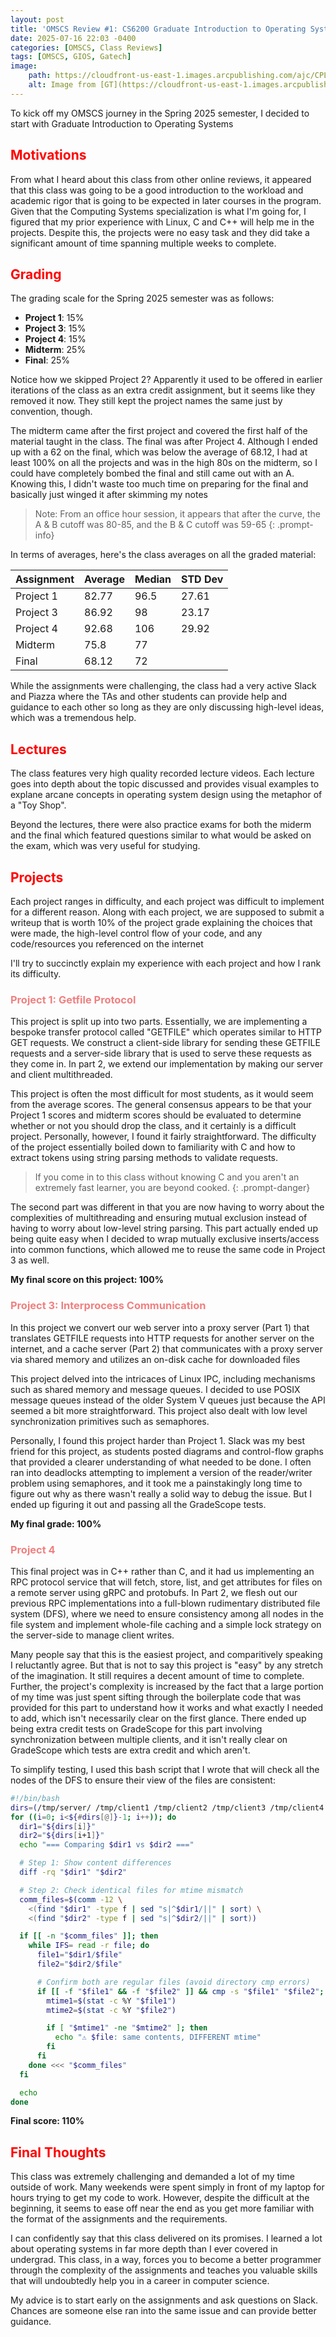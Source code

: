 ```yaml
---
layout: post
title: 'OMSCS Review #1: CS6200 Graduate Introduction to Operating Systems'
date: 2025-07-16 22:03 -0400
categories: [OMSCS, Class Reviews]
tags: [OMSCS, GIOS, Gatech]
image:
    path: https://cloudfront-us-east-1.images.arcpublishing.com/ajc/CPLKGQDZU3MT46H6NGLNYEEIMU.jpg
    alt: Image from [GT](https://cloudfront-us-east-1.images.arcpublishing.com/ajc/CPLKGQDZU3MT46H6NGLNYEEIMU.jpg)
---
```


To kick off my OMSCS journey in the Spring 2025 semester, I decided to start with Graduate Introduction to Operating Systems

## <span style="color:red">Motivations</span>

From what I heard about this class from other online reviews, it appeared that this class was going to be a good introduction to the workload and academic rigor that is going to be expected in later courses in the program. Given that the Computing Systems specialization is what I'm going for, I figured that my prior experience with Linux, C and C++ will help me in the projects. Despite this, the projects were no easy task and they did take a significant amount of time spanning multiple weeks to complete.

## <span style="color:red">Grading</span> 

The grading scale for the Spring 2025 semester was as follows:

- **Project 1**: 15%
- **Project 3**: 15%
- **Project 4**: 15%
- **Midterm**: 25%
- **Final**: 25%

Notice how we skipped Project 2? Apparently it used to be offered in earlier iterations of the class as an extra credit assignment, but it seems like they removed it now. They still kept the project names the same just by convention, though.

The midterm came after the first project and covered the first half of the material taught in the class. The final was after Project 4. Although I ended up with a 62 on the final, which was below the average of 68.12, I had at least 100% on all the projects and was in the high 80s on the midterm, so I could have completely bombed the final and still came out with an A. Knowing this, I didn't waste too much time on preparing for the final and basically just winged it after skimming my notes

> Note: From an office hour session, it appears that after the curve, the A & B cutoff was 80-85, and the B & C cutoff was 59-65
{: .prompt-info}

In terms of averages, here's the class averages on all the graded material:

| Assignment | Average | Median  | STD Dev  |
| --------   | ------- | ------- |  ------- |
| Project 1  | 82.77   | 96.5    | 27.61    |
| Project 3  | 86.92   | 98      | 23.17    |
| Project 4  | 92.68   | 106     | 29.92    |
| Midterm    | 75.8    | 77      |          |
| Final      | 68.12   | 72      |          |

While the assignments were challenging, the class had a very active Slack and Piazza where the TAs and other students can provide help and guidance to each other so long as they are only discussing high-level ideas, which was a tremendous help. 

## <span style="color:red">Lectures</span>

The class features very high quality recorded lecture videos. Each lecture goes into depth about the topic discussed and provides visual examples to explane arcane concepts in operating system design using the metaphor of a "Toy Shop". 

Beyond the lectures, there were also practice exams for both the miderm and the final which featured questions similar to what would be asked on the exam, which was very useful for studying.

## <span style="color:red">Projects</span>

Each project ranges in difficulty, and each project was difficult to implement for a different reason. Along with each project, we are supposed to submit a writeup that is worth 10% of the project grade explaining the choices that were made, the high-level control flow of your code, and any code/resources you referenced on the internet

 I'll try to succinctly explain my experience with each project and how I rank its difficulty.

### <span style="color:lightcoral">Project 1: Getfile Protocol</span>

This project is split up into two parts. Essentially, we are implementing a bespoke transfer protocol called "GETFILE" which operates similar to HTTP GET requests. We construct a client-side library for sending these GETFILE requests and a server-side library that is used to serve these requests as they come in. In part 2, we extend our implementation by making our server and client multithreaded.

This project is often the most difficult for most students, as it would seem from the average scores. The general consensus appears to be that your Project 1 scores and midterm scores should be evaluated to determine whether or not you should drop the class, and it certainly is a difficult project. Personally, however, I found it fairly straightforward. The difficulty of the project essentially boiled down to familiarity with C and how to extract tokens using string parsing methods to validate requests. 

> If you come in to this class without knowing C and you aren't an extremely fast learner, you are beyond cooked.
{: .prompt-danger}

The second part was different in that you are now having to worry about the complexities of multithreading and ensuring mutual exclusion instead of having to worry about low-level string parsing. This part actually ended up being quite easy when I decided to wrap mutually exclusive inserts/access into common functions, which allowed me to reuse the same code in Project 3 as well.

**My final score on this project: 100%**

### <span style="color:lightcoral">Project 3: Interprocess Communication</span>

In this project we convert our web server into a proxy server (Part 1) that translates GETFILE requests into HTTP requests for another server on the internet, and a cache server (Part 2) that communicates with a proxy server via shared memory and utilizes an on-disk cache for downloaded files

This project delved into the intricaces of Linux IPC, including mechanisms such as shared memory and message queues. I decided to use POSIX message queues instead of the older System V queues just because the API seemed a bit more straightforward. This project also dealt with low level synchronization primitives such as semaphores.

Personally, I found this project harder than Project 1. Slack was my best friend for this project, as students posted diagrams and control-flow graphs that provided a clearer understanding of what needed to be done. I often ran into deadlocks attempting to implement a version of the reader/writer problem using semaphores, and it took me a painstakingly long time to figure out why as there wasn't really a solid way to debug the issue. But I ended up figuring it out and passing all the GradeScope tests.

**My final grade: 100%**

### <span style="color:lightcoral">Project 4</span>

This final project was in C++ rather than C, and it had us implementing an RPC protocol service that will fetch, store, list, and get attributes for files on a remote server using gRPC and protobufs. In Part 2, we flesh out our previous RPC implementations into a full-blown rudimentary distributed file system (DFS), where we need to ensure consistency among all nodes in the file system and implement whole-file caching and a simple lock strategy on the server-side to manage client writes.

Many people say that this is the easiest project, and comparitively speaking I reluctantly agree. But that is not to say this project is "easy" by any stretch of the imagination. It still requires a decent amount of time to complete. Further, the project's complexity is increased by the fact that a large portion of my time was just spent sifting through the boilerplate code that was provided for this part to understand how it works and what exactly I needed to add, which isn't necessarily clear on the first glance. There ended up being extra credit tests on GradeScope for this part involving synchronization between multiple clients, and it isn't really clear on GradeScope which tests are extra credit and which aren't. 

To simplify testing, I used this bash script that I wrote that will check all the nodes of the DFS to ensure their view of the files are consistent:

```bash
#!/bin/bash
dirs=(/tmp/server/ /tmp/client1 /tmp/client2 /tmp/client3 /tmp/client4 /tmp/client5);
for ((i=0; i<${#dirs[@]}-1; i++)); do
  dir1="${dirs[i]}"
  dir2="${dirs[i+1]}"
  echo "=== Comparing $dir1 vs $dir2 ==="

  # Step 1: Show content differences
  diff -rq "$dir1" "$dir2"

  # Step 2: Check identical files for mtime mismatch
  comm_files=$(comm -12 \
    <(find "$dir1" -type f | sed "s|^$dir1/||" | sort) \
    <(find "$dir2" -type f | sed "s|^$dir2/||" | sort))

  if [[ -n "$comm_files" ]]; then
    while IFS= read -r file; do
      file1="$dir1/$file"
      file2="$dir2/$file"

      # Confirm both are regular files (avoid directory cmp errors)
      if [[ -f "$file1" && -f "$file2" ]] && cmp -s "$file1" "$file2"; then
        mtime1=$(stat -c %Y "$file1")
        mtime2=$(stat -c %Y "$file2")

        if [ "$mtime1" -ne "$mtime2" ]; then
          echo "⚠ $file: same contents, DIFFERENT mtime"
        fi
      fi
    done <<< "$comm_files"
  fi

  echo
done
```

**Final score: 110%**

## <span style="color:red">Final Thoughts</span>

This class was extremely challenging and demanded a lot of my time outside of work. Many weekends were spent simply in front of my laptop for hours trying to get my code to work. However, despite the difficult at the beginning, it seems to ease off near the end as you get more familiar with the format of the assignments and the requirements.

I can confidently say that this class delivered on its promises. I learned a lot about operating systems in far more depth than I ever covered in undergrad. This class, in a way, forces you to become a better programmer through the complexity of the assignments and teaches you valuable skills that will undoubtedly help you in a career in computer science.

My advice is to start early on the assignments and ask questions on Slack. Chances are someone else ran into the same issue and can provide better guidance.
